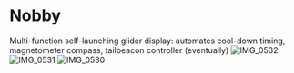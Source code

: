 # Nobby
Multi-function self-launching glider display: 
automates cool-down timing, magnetometer compass, tailbeacon controller (eventually)
![IMG_0532](https://github.com/user-attachments/assets/493f5045-d8d0-46be-abe3-a38e8b9b6621)
![IMG_0531](https://github.com/user-attachments/assets/516c7c49-e209-4100-9990-588169252220)
![IMG_0530](https://github.com/user-attachments/assets/035f390f-9f4e-4a23-a005-792072350df6)
